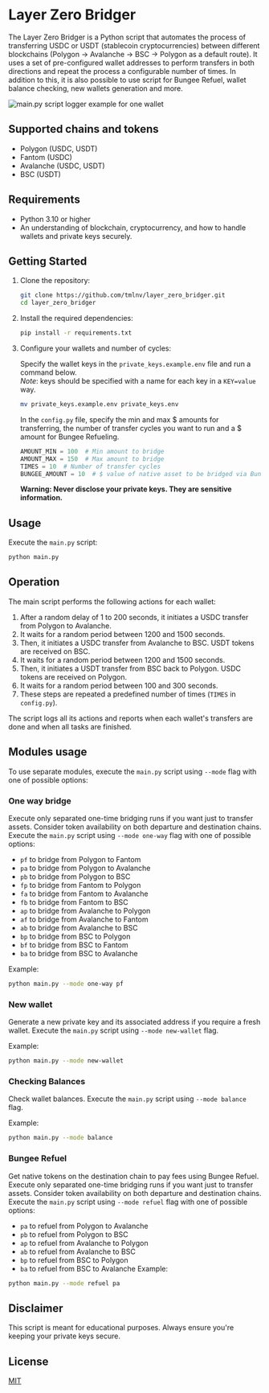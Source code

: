 # Layer Zero Bridger

The Layer Zero Bridger is a Python script that automates the process of transferring USDC or USDT (stablecoin cryptocurrencies) between different blockchains (Polygon -> Avalanche -> BSC -> Polygon as a default route). It uses a set of pre-configured wallet addresses to perform transfers in both directions and repeat the process a configurable number of times.
In addition to this, it is also possible to use script for Bungee Refuel, wallet balance checking, new wallets generation and more.

![main.py script logger example for one wallet](https://drive.google.com/uc?export=view&id=1KgGmqYPQT9uuLR_vRnfuxozmQN0mqvgz)

## Supported chains and tokens

- Polygon (USDC, USDT)
- Fantom (USDC)
- Avalanche (USDC, USDT)
- BSC (USDT)

## Requirements

- Python 3.10 or higher
- An understanding of blockchain, cryptocurrency, and how to handle wallets and private keys securely.

## Getting Started

1. Clone the repository:

    ```bash
    git clone https://github.com/tmlnv/layer_zero_bridger.git
    cd layer_zero_bridger
    ```

2. Install the required dependencies:

    ```bash
    pip install -r requirements.txt
    ```

3. Configure your wallets and number of cycles:

    Specify the wallet keys in the `private_keys.example.env` file and run a command below.  
    _Note_: keys should be specified with a name for each key in a `KEY=value` way.

   ```bash
   mv private_keys.example.env private_keys.env
   ```
   
    In the `config.py` file, specify the min and max $ amounts for transferring, the number of transfer cycles you want to run and a $ amount for Bungee Refueling.

    ```python
    AMOUNT_MIN = 100  # Min amount to bridge
    AMOUNT_MAX = 150  # Max amount to bridge
    TIMES = 10  # Number of transfer cycles
    BUNGEE_AMOUNT = 10  # $ value of native asset to be bridged via Bungee Refuel
    ```
    **Warning: Never disclose your private keys. They are sensitive information.**

## Usage

Execute the `main.py` script:

```bash
python main.py
```

## Operation

The main script performs the following actions for each wallet:

1. After a random delay of 1 to 200 seconds, it initiates a USDC transfer from Polygon to Avalanche.
2. It waits for a random period between 1200 and 1500 seconds.
3. Then, it initiates a USDC transfer from Avalanche to BSC. USDT tokens are received on BSC.
4. It waits for a random period between 1200 and 1500 seconds.
5. Then, it initiates a USDT transfer from BSC back to Polygon. USDC tokens are received on Polygon.
6. It waits for a random period between 100 and 300 seconds.
7. These steps are repeated a predefined number of times (`TIMES` in `config.py`).

The script logs all its actions and reports when each wallet's transfers are done and when all tasks are finished.

## Modules usage

To use separate modules, execute the `main.py` script using `--mode` flag with one of possible options:

### One way bridge

Execute only separated one-time bridging runs if you want just to transfer assets. Consider token availability on both departure and destination chains. Execute the `main.py` script using `--mode one-way` flag with one of possible options:
- `pf` to bridge from Polygon to Fantom
- `pa` to bridge from Polygon to Avalanche
- `pb` to bridge from Polygon to BSC
- `fp` to bridge from Fantom to Polygon
- `fa` to bridge from Fantom to Avalanche
- `fb` to bridge from Fantom to BSC
- `ap` to bridge from Avalanche to Polygon
- `af` to bridge from Avalanche to Fantom
- `ab` to bridge from Avalanche to BSC
- `bp` to bridge from BSC to Polygon
- `bf` to bridge from BSC to Fantom
- `ba` to bridge from BSC to Avalanche

Example:

```bash
python main.py --mode one-way pf
```
### New wallet

Generate a new private key and its associated address if you require a fresh wallet. Execute the `main.py` script using `--mode new-wallet` flag.

Example:

```bash
python main.py --mode new-wallet
```

### Checking Balances

Check wallet balances. Execute the `main.py` script using `--mode balance` flag.

Example:

```bash
python main.py --mode balance
```

### Bungee Refuel

Get native tokens on the destination chain to pay fees using Bungee Refuel.  
Execute only separated one-time bridging runs if you want just to transfer assets. Consider token availability on both departure and destination chains. Execute the `main.py` script using `--mode refuel` flag with one of possible options:
- `pa` to refuel from Polygon to Avalanche
- `pb` to refuel from Polygon to BSC
- `ap` to refuel from Avalanche to Polygon
- `ab` to refuel from Avalanche to BSC
- `bp` to refuel from BSC to Polygon
- `ba` to refuel from BSC to Avalanche
Example:

```bash
python main.py --mode refuel pa
```

## Disclaimer

This script is meant for educational purposes. Always ensure you're keeping your private keys secure.

## License

[MIT](https://github.com/tmlnv/layer_zero_bridger/blob/main/LICENSE)
